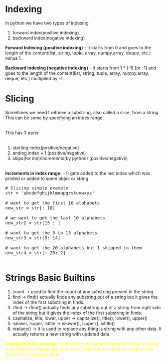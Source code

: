 # Indexing
<p>
In python we have two types of indexing<br>

1. forward index(positive indexing)<br>
2. backward index(negative indexing)<br>

<b>Forward Indexing (positive indexing)</b> - It starts from 0 and goes to the length of the content(list, string, tuple, array, numpy.array, deque, etc.) minus 1.
<br>

<b>Backward Indexing (negative indexing)</b> - It starts from 1 * (-1) [or -1] and goes to the length of the content(list, string, tuple, array, numpy.array, deque, etc.) multiplied by -1.
</p>

# Slicing
<p>
Sometimes we need t retrieve a substring, also called a slice, from a string. This can be some by specifying an index range. <br><br>

This has 3 parts:<br><br>

1. starting index(positive/negative)<br>
2. ending index + 1 (positive/negative)<br>
3. skips(for me)/increments(by python) (positive/negative)<br>
<br>
<b>Increments in index range:</b> - It gets added to the last index which was printed or added to some objec or string.
</p>

<pre>
# Slicing simple example
str = 'abcdefghijklmnopqrstuvwxyz'

# want to get the first 10 alphabets
new_str = str[: 10]

# we want to get the last 10 alphabets
new_str2 = str[15 : ] 

# want to get the 5 to 13 alphabets
new_str3 = str[5: 14]

# want to get the 20 alphabets but 1 skipped in them
new_str4 = str[: 20: 2]

</pre>

# Strings Basic Builtins

1. count -> used to find the count of any substring present in the string.<br>
2. find -> find() actually finds any substring out of a string but it gives the index of the first substring in finds.<br/>
3. rfind -> rfind() actually finds any substring out of a string from right side of the string but it gives the index of the first substring in finds.<br/>
4. capitalize, title, lower, upper -> capitalize(), title(), lower(), upper()<br/>
5. islower, isuper, istitle -> islower(), isuper(), istitle()<br/>
6. replace() -> it is used to replace any thing is string with any other data. It actually returns a new string with updated data.

<font color="yellow"> 

<b>change Rule for a string:</b> It says that you cannot change any data in string, if you have to change any data in a string then you have to create a new string with changed value.

</font>